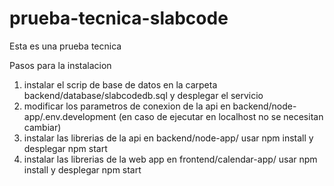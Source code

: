 # prueba-tecnica-slabcode
Esta es una prueba tecnica

Pasos para la instalacion

1) instalar el scrip de base de datos en la carpeta backend/database/slabcodedb.sql y desplegar el servicio
2) modificar los parametros de conexion de la api en backend/node-app/.env.development (en caso de ejecutar en localhost no se necesitan cambiar)
3) instalar las librerias de la api en backend/node-app/ usar npm install y desplegar npm start
4) instalar las librerias de la web app en frontend/calendar-app/ usar npm install y desplegar npm start
